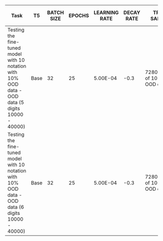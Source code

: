 | Task | T5 | BATCH SIZE | EPOCHS | LEARNING RATE | DECAY RATE | TRAIN SAMPLE | TRAINING LOSS | VAL SAMPLE | VAL ACCURACY | TEST SAMPLE | TEST ACCURACY | OOD Sample size | OOD TEST ACC | Time For Training | MODEL SAVED BY	| REMARKS	|	
| ------------ | ------------ | ------------ | ------------ | ------------ | ------------ | ------------ | ------------ | ------------ | ------------ | ------------ | ------------ | ------------ | ------------ | ------------ | ------------ | ------------ |
| Testing the fine-tuned model with 10 notation with 10% OOD data - OOD data (5 digits 10000 - 40000)| Base | 32 | 25	| 5.00E-04 | -0.3 | 7280(consist of 10% of OOD data) | 0.000015 | 2600 | 99.275915 | 3120 | 99.26658163 | 6000 | 95.51% | around 6hr | Saicharan | No Masking, directly fine-tuned T5-Base | 												
| Testing the fine-tuned model with 10 notation with 10% OOD data - OOD data (6 digits 10000 - 40000)| Base | 32 | 25	| 5.00E-04 | -0.3 | 7280(consist of 10% of OOD data) | 0.000015 | 2600 | 99.275915 | 3120 | 99.26658163 | 2000 | 2.4% | around 1hr | Saicharan | No Masking, directly fine-tuned T5-Base | 